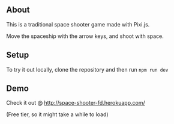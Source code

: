 ## About

This is a traditional space shooter game made with Pixi.js.

Move the spaceship with the arrow keys, and shoot with space.

## Setup

To try it out locally, clone the repository and then run `npm run dev`

## Demo

Check it out @ http://space-shooter-fd.herokuapp.com/

(Free tier, so it might take a while to load)

